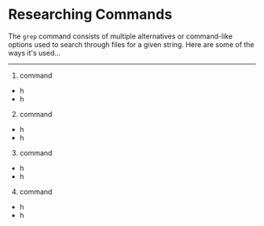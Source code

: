 # Researching Commands
The ```grep``` command consists of multiple alternatives or command-like options used to search through files for a given string. Here are some of the ways it's used... 

***

1. command
  * h
  * h



2. command
  * h
  * h



3. command
  * h
  * h



4. command
  * h
  * h
